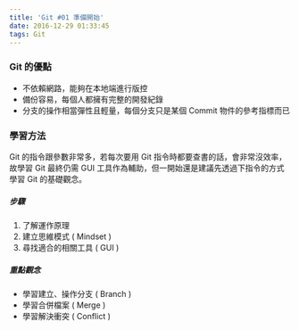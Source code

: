 ```yaml
---
title: 'Git #01 準備開始'
date: 2016-12-29 01:33:45
tags: Git
---
```

### Git 的優點
- 不依賴網路，能夠在本地端進行版控
- 備份容易，每個人都擁有完整的開發紀錄
- 分支的操作相當彈性且輕量，每個分支只是某個 Commit 物件的參考指標而已

### 學習方法
Git 的指令跟參數非常多，若每次要用 Git 指令時都要查書的話，會非常沒效率，故學習 Git 最終仍需 GUI 工具作為輔助，但一開始還是建議先透過下指令的方式學習 Git 的基礎觀念。

##### 步驟
1. 了解運作原理
2. 建立思維模式 ( Mindset )
3. 尋找適合的相關工具 ( GUI )

##### 重點觀念
- 學習建立、操作分支 ( Branch )
- 學習合併檔案 ( Merge )
- 學習解決衝突 ( Conflict )
